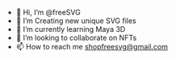 - 👋 Hi, I’m @freeSVG
- 👀 I’m Creating new unique SVG files
- 🌱 I’m currently learning Maya 3D
- 💞️ I’m looking to collaborate on NFTs
- 📫 How to reach me shopfreesvg@gmail.com

<!---
freeSVG/freeSVG is a ✨ special ✨ repository because its `README.md` (this file) appears on your GitHub profile.
You can click the Preview link to take a look at your changes.
--->
